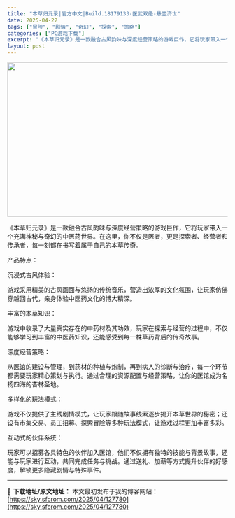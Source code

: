 ```yaml
---
title: "本草归元录|官方中文|Build.18179133-医武双绝-悬壶济世"
date: 2025-04-22
tags: ["冒险", "剧情", "奇幻", "探索", "策略"]
categories: ["PC游戏下载"]
excerpt: "《本草归元录》是一款融合古风韵味与深度经营策略的游戏巨作，它将玩家带入一个充满神秘与奇幻的中医药世界。在这里，你不仅是医者，更是探索者、经营者和传承者，每一刻都在书写着属于自己的本草传奇。 产品特点： 沉浸式古风体验： 游戏采用精美的古风画面与悠扬的传统音乐，营造出浓厚的文化氛围，让玩家仿佛穿越回古&hellip;"
layout: post
---
```


<img class="aligncenter size-full wp-image-127748" src="https://sky.sfcrom.com/wp-content/uploads/2025/04/202504220605461-1.webp" alt="" width="616" height="353" />

《本草归元录》是一款融合古风韵味与深度经营策略的游戏巨作，它将玩家带入一个充满神秘与奇幻的中医药世界。在这里，你不仅是医者，更是探索者、经营者和传承者，每一刻都在书写着属于自己的本草传奇。

产品特点：

沉浸式古风体验：

游戏采用精美的古风画面与悠扬的传统音乐，营造出浓厚的文化氛围，让玩家仿佛穿越回古代，亲身体验中医药文化的博大精深。

丰富的本草知识：

游戏中收录了大量真实存在的中药材及其功效，玩家在探索与经营的过程中，不仅能够学习到丰富的中医药知识，还能感受到每一株草药背后的传奇故事。

深度经营策略：

从医馆的建设与管理，到药材的种植与炮制，再到病人的诊断与治疗，每一个环节都需要玩家精心策划与执行。通过合理的资源配置与经营策略，让你的医馆成为名扬四海的杏林圣地。

多样化的玩法模式：

游戏不仅提供了主线剧情模式，让玩家跟随故事线索逐步揭开本草世界的秘密；还设有市集交易、员工招募、探索冒险等多种玩法模式，让游戏过程更加丰富多彩。

互动式的伙伴系统：

玩家可以招募各具特色的伙伴加入医馆，他们不仅拥有独特的技能与背景故事，还能与玩家进行互动，共同完成任务与挑战。通过送礼、加薪等方式提升伙伴的好感度，解锁更多隐藏剧情与特殊事件。

---
📖 **下载地址/原文地址：** 本文最初发布于我的博客网站：[https://sky.sfcrom.com/2025/04/127780](https://sky.sfcrom.com/2025/04/127780)
